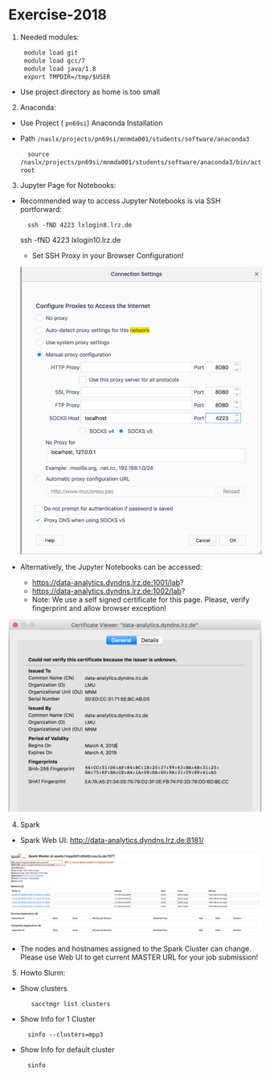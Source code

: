 # Exercise-2018

1. Needed modules:
	
		module load git
		module load gcc/7
		module load java/1.8
		export TMPDIR=/tmp/$USER

* Use project directory as home is too small


2. Anaconda:

* Use Project ( `pn69si`) Anaconda Installation

* Path `/naslx/projects/pn69si/mnmda001/students/software/anaconda3` 

		source /naslx/projects/pn69si/mnmda001/students/software/anaconda3/bin/activate root


3. Jupyter Page for Notebooks:

* Recommended way to access Jupyter Notebooks is via SSH portforward:
    
        ssh -fND 4223 lxlogin8.lrz.de
	ssh -fND 4223 lxlogin10.lrz.de
        
    * Set SSH Proxy in your Browser Configuration!
    
    ![socks_firefox.png](socks_firefox.png)

* Alternatively, the Jupyter Notebooks can be accessed:
    * https://data-analytics.dyndns.lrz.de:1001/lab?
    * https://data-analytics.dyndns.lrz.de:1002/lab?
    * Note: We use a self signed certificate for this page. Please, verify fingerprint and allow browser exception!


    
![fingerprint.png](fingerprint.png)
    

4. Spark

* Spark Web UI: <http://data-analytics.dyndns.lrz.de:8181/>
    
![spark_master.png](spark_master.png)

* The nodes and hostnames assigned to the Spark Cluster can change. Please use Web UI to get current MASTER URL for your job submission! 

5. Howto Slurm:

* Show clusters

         sacctmgr list clusters

* Show Info for 1 Cluster

        sinfo --clusters=mpp3

* Show Info for default cluster
            
        sinfo
